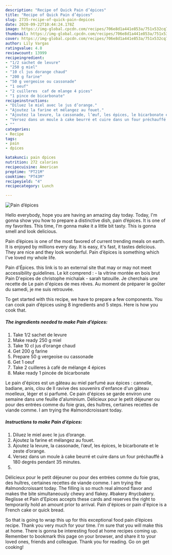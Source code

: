 ```yaml
---
description: "Recipe of Quick Pain d’épices"
title: "Recipe of Quick Pain d’épices"
slug: 2735-recipe-of-quick-pain-depices
date: 2020-09-22T10:44:24.178Z
image: https://img-global.cpcdn.com/recipes/706e8d1a441e853a/751x532cq70/pain-depices-photo-principale-de-la-recette.jpg
thumbnail: https://img-global.cpcdn.com/recipes/706e8d1a441e853a/751x532cq70/pain-depices-photo-principale-de-la-recette.jpg
cover: https://img-global.cpcdn.com/recipes/706e8d1a441e853a/751x532cq70/pain-depices-photo-principale-de-la-recette.jpg
author: Lily Vargas
ratingvalue: 4.8
reviewcount: 13999
recipeingredient:
- "1/2 sachet de levure"
- "250 g miel"
- "10 cl jus dorange chaud"
- "200 g farine"
- "50 g vergeoise ou cassonade"
- "1 oeuf"
- "2 cuilleres  caf de mlange 4 pices"
- "1 pince de bicarbonate"
recipeinstructions:
- "Diluez le miel avec le jus d’orange."
- "Ajoutez la farine et mélangez au fouet."
- "Ajoutez la levure, la cassonade, l’œuf, les épices, le bicarbonate et le zeste d’orange."
- "Versez dans un moule à cake beurré et cuire dans un four préchauffé à 180 degrés pendant 35 minutes."
- ""
categories:
- Recipe
tags:
- pain
- dpices

katakunci: pain dpices 
nutrition: 272 calories
recipecuisine: American
preptime: "PT21M"
cooktime: "PT43M"
recipeyield: "4"
recipecategory: Lunch

---
```



![Pain d’épices](https://img-global.cpcdn.com/recipes/706e8d1a441e853a/751x532cq70/pain-depices-photo-principale-de-la-recette.jpg)

Hello everybody, hope you are having an amazing day today. Today, I'm gonna show you how to prepare a distinctive dish, pain d’épices. It is one of my favorites. This time, I'm gonna make it a little bit tasty. This is gonna smell and look delicious.

Pain d’épices is one of the most favored of current trending meals on earth. It is enjoyed by millions every day. It is easy, it's fast, it tastes delicious. They are nice and they look wonderful. Pain d’épices is something which I've loved my whole life.

Pain d&#39;Épices. this link is to an external site that may or may not meet accessibility guidelines. Le kit comprend : - la vitrine montée en bois brut Pain D&#39;epices de christophe michalak - sarah tatouille. Je cherchais une recette de Le pain d&#39;épices de mes rêves. Au moment de préparer le goûter du samedi, je me suis retrouvée.


To get started with this recipe, we have to prepare a few components. You can cook pain d’épices using 8 ingredients and 5 steps. Here is how you cook that.

<!--inarticleads1-->

##### The ingredients needed to make Pain d’épices:

1. Take 1/2 sachet de levure
1. Make ready 250 g miel
1. Take 10 cl jus d’orange chaud
1. Get 200 g farine
1. Prepare 50 g vergeoise ou cassonade
1. Get 1 oeuf
1. Take 2 cuilleres à café de mélange 4 épices
1. Make ready 1 pincée de bicarbonate


Le pain d&#39;épices est un gâteau au miel parfumé aux épices : cannelle, badiane, anis, clou de Il ravive des souvenirs d&#39;enfance d&#39;un gâteau moelleux, léger et si parfumé. Ce pain d&#39;épices se garde environ une semaine dans une feuille d&#39;aluminium. Délicieux pour le petit déjeuner ou pour des entrées comme du foie gras, des huîtres, certaines recettes de viande comme. I am trying the #almondcroissant today. 

<!--inarticleads2-->

##### Instructions to make Pain d’épices:

1. Diluez le miel avec le jus d’orange.
1. Ajoutez la farine et mélangez au fouet.
1. Ajoutez la levure, la cassonade, l’œuf, les épices, le bicarbonate et le zeste d’orange.
1. Versez dans un moule à cake beurré et cuire dans un four préchauffé à 180 degrés pendant 35 minutes.
1. 


Délicieux pour le petit déjeuner ou pour des entrées comme du foie gras, des huîtres, certaines recettes de viande comme. I am trying the #almondcroissant today. The filling is so much real almond flavor and makes the bite simultaneously chewy and flakey. #bakery #nycbakery. Reglisse et Pain d&#39;Epices accepts these cards and reserves the right to temporarily hold an amount prior to arrival. Pain d&#39;épices or pain d&#39;épice is a French cake or quick bread. 

So that is going to wrap this up for this exceptional food pain d’épices recipe. Thank you very much for your time. I'm sure that you will make this at home. There is gonna be interesting food at home recipes coming up. Remember to bookmark this page on your browser, and share it to your loved ones, friends and colleague. Thank you for reading. Go on get cooking!

